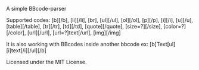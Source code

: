 A simple BBcode-parser

Supported codes: [b][/b], [li][/li\], [br], [ul][/ul], [ol][/ol], [p][/p], [i][/i], [u][/u], [table][/table], [tr][/tr], [td][/td], [quote][/quote], [size=?][/size], [color=?][/color\], [url][/url], [url=?]text[/url], [img][/img]

It is also working with BBcodes inside another bbcode ex: [b]Text[ul][i]text[/i][/ul][/b]

Licensed under the MIT License.
